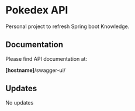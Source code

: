 # Pokedex API

Personal project to refresh Spring boot Knowledge.

## Documentation

Please find API documentation at:

__[hostname]__/swagger-ui/

## Updates
No updates
